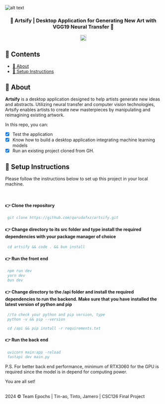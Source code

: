 ![alt text](202405062243.gif)

<h3 align="center">🎨 Artsify | Desktop Application for Generating New Art with VGG19 Neural Transfer 🎨</h3>
<p align="center">
  <!-- <a href="https://github.com/sindresorhus/awesome"> -->
    <img alt="Awesome Badge" src="https://cdn.rawgit.com/sindresorhus/awesome/d7305f38d29fed78fa85652e3a63e154dd8e8829/media/badge.svg" height="20">
  <!-- </a> -->
  </a>
</p>

## 📑 Contents

- [:book: About](#book-about)
- [:toolbox: Setup Instructions](#toolbox-setup-instructions)

## :book: About

**Artsify** is a desktop application designed to help artists generate new ideas and abstracts. Utilizing neural transfer and computer vision technologies, Artsify enables artists to create new masterpieces by manipulating and reimagining existing artwork. 

In this repo, you can:

- [x] Test the application
- [x] Know how to build a desktop application integrating machine learning models
- [x] Run an existing project cloned from GH. 

## :toolbox: Setup Instructions

<p>Please follow the instructions below to set up this project in your local machine.</p>

<br />
<h4>👉 Clone the repository </h4>

```bibtex 
 git clone https://github.com/qarudafxz/artsify.git
```

<h4>👉 Change directory to its src folder and type install the required dependencies with your package manager of choice </h4>

```bibtex 
 cd artsify && code . && bun install
```

<h4>👉 Run the front end </h4>

```bibtex
 npm run dev
 yarn dev 
 bun dev
```

<h4>👉 Change directory to the /api folder and install the required dependencies to run the backend. Make sure that you have installed the latest version of python and pip </h4>

```bibtex 
 //to check your python and pip version, type
 python -v && pip --version

 cd /api && pip install -r requirements.txt
```

<h4>👉 Run the back end </h4>

```bibtex 
 uvicorn main:app -reload
 fastapi dev main.py
```

<p>P.S. For better back end performance, minimum of RTX3060 for the GPU is required since the model is in depend for computing power.</p>

You are all set!


<br />
2024 © Team Epochs | Tin-ao, Tinto, Jamero | CSC126 Final Project
